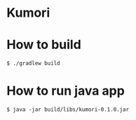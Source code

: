 # Kumori

# How to build

    $ ./gradlew build

# How to run java app
    $ java -jar build/libs/kumori-0.1.0.jar
